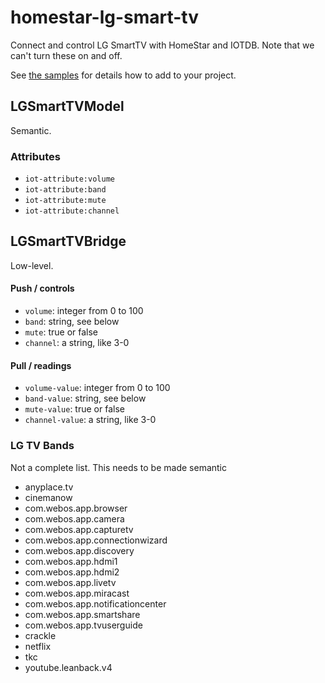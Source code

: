 # homestar-lg-smart-tv

Connect and control LG SmartTV with HomeStar and IOTDB. 
Note that we can't turn these on and off.

See <a href="samples/">the samples</a> for details how to add to your project.

## LGSmartTVModel

Semantic.

### Attributes

* <code>iot-attribute:volume</code>
* <code>iot-attribute:band</code>
* <code>iot-attribute:mute</code>
* <code>iot-attribute:channel</code>

## LGSmartTVBridge

Low-level.

#### Push / controls

* <code>volume</code>: integer from 0 to 100
* <code>band</code>: string, see below
* <code>mute</code>: true or false
* <code>channel</code>: a string, like 3-0

#### Pull / readings

* <code>volume-value</code>: integer from 0 to 100
* <code>band-value</code>: string, see below
* <code>mute-value</code>: true or false
* <code>channel-value</code>: a string, like 3-0

### LG TV Bands

Not a complete list. This needs to be made semantic

* anyplace.tv
* cinemanow
* com.webos.app.browser
* com.webos.app.camera
* com.webos.app.capturetv
* com.webos.app.connectionwizard
* com.webos.app.discovery
* com.webos.app.hdmi1
* com.webos.app.hdmi2
* com.webos.app.livetv
* com.webos.app.miracast
* com.webos.app.notificationcenter
* com.webos.app.smartshare
* com.webos.app.tvuserguide
* crackle
* netflix
* tkc
* youtube.leanback.v4
